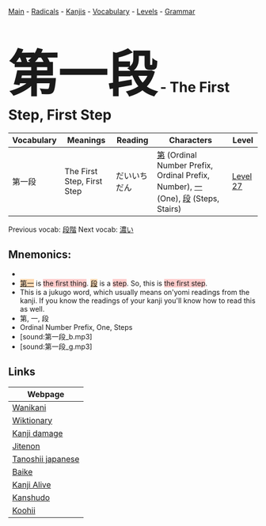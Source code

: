 <style> bigfont {font-size: 100px}</style>
[Main](../README.md) -
[Radicals](../radicals.md) -
[Kanjis](../kanjis.md) -
[Vocabulary](../vocabulary.md) -
[Levels](../levels.md) -
[Grammar](../grammar.md)
# <bigfont> 第一段</bigfont> - The First Step, First Step 

| Vocabulary | Meanings | Reading | Characters | Level |
| --- | --- | --- | --- | --- |
| 第一段 | The First Step, First Step | だいいちだん |  [第](../kanjis/第.md) (Ordinal Number Prefix, Ordinal Prefix, Number), [一](../kanjis/一.md) (One), [段](../kanjis/段.md) (Steps, Stairs) | [Level 27](../levels/wk_level27.md) |

Previous vocab: [段階](段階.md) Next vocab: [濃い](濃い.md) 

## Mnemonics:

* 
* <span style="background-color:#fed8b1"> [第一](https://jisho.org/search/第一)</span> is <span style="background-color:#ffcccb"> the first thing</span>. <span style="background-color:#fed8b1"> [段](https://jisho.org/search/段)</span> is a <span style="background-color:#ffcccb"> step</span>. So, this is <span style="background-color:#ffcccb"> the first step</span>.
* This is a jukugo word, which usually means on'yomi readings from the kanji. If you know the readings of your kanji you'll know how to read this as well.
* 第, 一, 段
* Ordinal Number Prefix, One, Steps
* [sound:第一段_b.mp3]
* [sound:第一段_g.mp3]


## Links 

| Webpage |
| --- |
| [Wanikani          ](https://www.wanikani.com/kanji/第一段) |
| [Wiktionary        ](https://en.wiktionary.org/wiki/第一段) |
| [Kanji damage      ](http://www.kanjidamage.com/kanji/search?utf8=✓&q=第一段) |
| [Jitenon           ](https://jitenon.com/kanji/第一段) |
| [Tanoshii japanese ](https://www.tanoshiijapanese.com/dictionary/kanji.cfm?k=第一段) |
| [Baike             ](https://baike.baidu.com/item/第一段) |
| [Kanji Alive       ](https://app.kanjialive.com/第一段) |
| [Kanshudo          ](https://www.kanshudo.com/searchmn?q=第一段) |
| [Koohii            ](https://kanji.koohii.com/study/kanji/第一段) |

